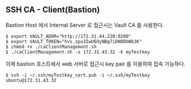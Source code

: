 ##  SSH CA - Client(Bastion)
 
Bastion Host 에서 Internal Server 로 접근시는 Vault CA 를 사용한다.

```console
$ export VAULT_ADDR="http://172.31.44.220:8200"
$ export VAULT_TOKEN="hvs.zpu3IwU6OyNBg7iDN8DbWb3K"
$ chmod +x ./caClientManagement.sh
$ ./caClientManagement.sh -s 172.31.43.32 -k myTestkey
```
 
이제 bastion 호스트에서 web 서버로 접근시 key pair 를 이용하여 접속 가능하다.

```console
$ ssh -i ~/.ssh/myTestkey_cert.pub -i ~/.ssh/myTestkey ubuntu@172.31.43.32
```